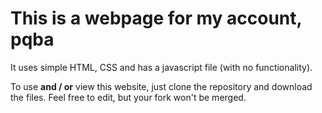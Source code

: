 # This is a webpage for my account, pqba

It uses simple HTML, CSS and has a javascript file (with no functionality).

To use **and / or** view this website, just clone the repository and download the files. Feel free to edit, but your fork won't be merged.